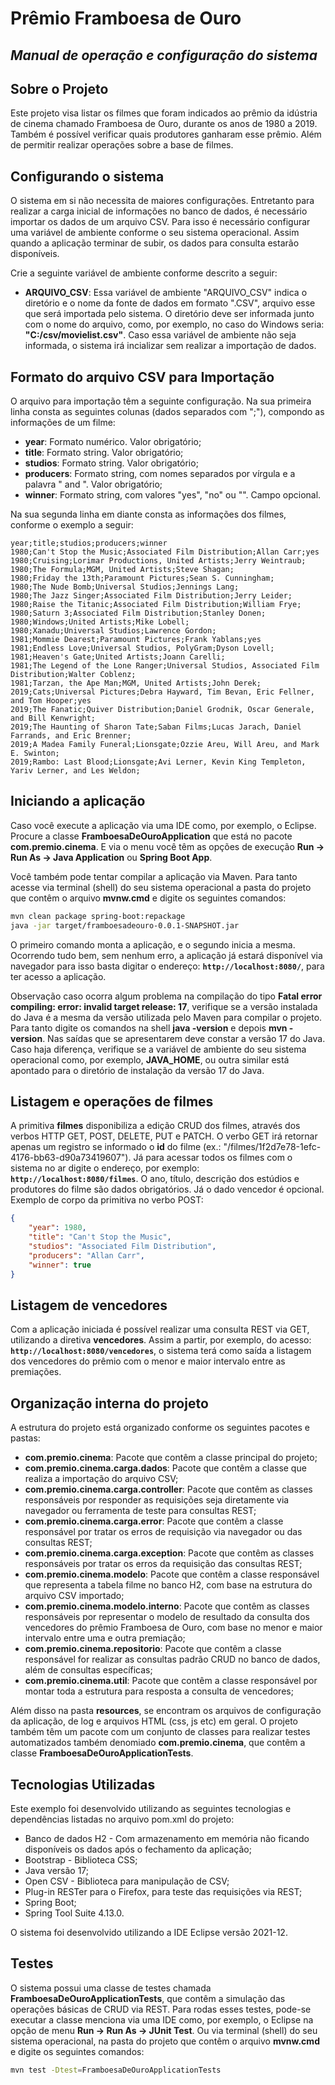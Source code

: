 # Prêmio Framboesa de Ouro
## _Manual de operação e configuração do sistema_

## Sobre o Projeto

Este projeto visa listar os filmes que foram indicados ao prêmio da idústria de cinema chamado Framboesa de Ouro, durante os anos de 1980 a 2019. Também é possível verificar quais produtores ganharam esse prêmio. Além de permitir realizar operações sobre a base de filmes.

## Configurando o sistema

O sistema em si não necessita de maiores configurações. Entretanto para realizar a carga inicial de informações no banco de dados, é necessário importar os dados de um arquivo CSV. Para isso é necessário configurar uma variável de ambiente conforme o seu sistema operacional. Assim quando a aplicação terminar de subir, os dados para consulta estarão disponíveis.

Crie a seguinte variável de ambiente conforme descrito a seguir:

- **ARQUIVO_CSV**: Essa variável de ambiente "ARQUIVO_CSV" indica o diretório e o nome da fonte de dados em formato ".CSV", arquivo esse que será importada pelo sistema. O diretório deve ser informada junto com o nome do arquivo, como, por exemplo, no caso do Windows seria: **"C:/csv/movielist.csv"**. Caso essa variável de ambiente não seja informada, o sistema irá incializar sem realizar a importação de dados.

## Formato do arquivo CSV para Importação

O arquivo para importação têm a seguinte configuração. Na sua primeira linha consta as seguintes colunas (dados separados com ";"), compondo as informações de um filme:


- **year**: Formato numérico. Valor obrigatório;
- **title**: Formato string. Valor obrigatório;
- **studios**: Formato string. Valor obrigatório;
- **producers**: Formato string, com nomes separados por vírgula e a palavra " and ". Valor obrigatório;
- **winner**: Formato string, com valores "yes", "no" ou "". Campo opcional.

Na sua segunda linha em diante consta as informações dos filmes, conforme o exemplo a seguir:

```
year;title;studios;producers;winner
1980;Can't Stop the Music;Associated Film Distribution;Allan Carr;yes
1980;Cruising;Lorimar Productions, United Artists;Jerry Weintraub;
1980;The Formula;MGM, United Artists;Steve Shagan;
1980;Friday the 13th;Paramount Pictures;Sean S. Cunningham;
1980;The Nude Bomb;Universal Studios;Jennings Lang;
1980;The Jazz Singer;Associated Film Distribution;Jerry Leider;
1980;Raise the Titanic;Associated Film Distribution;William Frye;
1980;Saturn 3;Associated Film Distribution;Stanley Donen;
1980;Windows;United Artists;Mike Lobell;
1980;Xanadu;Universal Studios;Lawrence Gordon;
1981;Mommie Dearest;Paramount Pictures;Frank Yablans;yes
1981;Endless Love;Universal Studios, PolyGram;Dyson Lovell;
1981;Heaven's Gate;United Artists;Joann Carelli;
1981;The Legend of the Lone Ranger;Universal Studios, Associated Film Distribution;Walter Coblenz;
1981;Tarzan, the Ape Man;MGM, United Artists;John Derek;
2019;Cats;Universal Pictures;Debra Hayward, Tim Bevan, Eric Fellner, and Tom Hooper;yes
2019;The Fanatic;Quiver Distribution;Daniel Grodnik, Oscar Generale, and Bill Kenwright;
2019;The Haunting of Sharon Tate;Saban Films;Lucas Jarach, Daniel Farrands, and Eric Brenner;
2019;A Madea Family Funeral;Lionsgate;Ozzie Areu, Will Areu, and Mark E. Swinton;
2019;Rambo: Last Blood;Lionsgate;Avi Lerner, Kevin King Templeton, Yariv Lerner, and Les Weldon;
```

## Iniciando a aplicação

Caso você execute a aplicação via uma IDE como, por exemplo, o Eclipse. Procure a classe **FramboesaDeOuroApplication** que está no pacote **com.premio.cinema**. E via o menu você têm as opções de execução **Run -> Run As -> Java Application** ou **Spring Boot App**.

Você também pode tentar compilar a aplicação via Maven. Para tanto acesse via terminal (shell) do seu sistema operacional a pasta do projeto que contêm o arquivo **mvnw.cmd** e digite os seguintes comandos:
```sh
mvn clean package spring-boot:repackage
java -jar target/framboesadeouro-0.0.1-SNAPSHOT.jar
```

O primeiro comando monta a aplicação, e o segundo inicia a mesma. Ocorrendo tudo bem, sem nenhum erro, a aplicação já estará disponível via navegador para isso basta digitar o endereço: **`http://localhost:8080/`**, para ter acesso a aplicação.

Observação caso ocorra algum problema na compilação do tipo **Fatal error compiling: error: invalid target release: 17**, verifique se a versão instalada do Java é a mesma da versão utilizada pelo Maven para compilar o projeto. Para tanto digite os comandos na shell **java -version** e depois **mvn -version**. Nas saídas que se apresentarem deve constar a versão 17 do Java. Caso haja diferença, verifique se a variável de ambiente do seu sistema operacional como, por exemplo, **JAVA_HOME**, ou outra similar está apontado para o diretório de instalação da versão 17 do Java. 

## Listagem e operações de filmes

A primitiva **filmes** disponibiliza a edição CRUD dos filmes, através dos verbos HTTP GET, POST, DELETE, PUT e PATCH. O verbo GET irá retornar apenas um registro se informado o **id** do filme (ex.: "/filmes/1f2d7e78-1efc-4176-bb63-d90a73419607"). Já para acessar todos os filmes com o sistema no ar digite o endereço, por exemplo: **`http://localhost:8080/filmes`**. O ano, título, descrição dos estúdios e produtores do filme são dados obrigatórios. Já o dado vencedor é opcional. Exemplo de corpo da primitiva no verbo POST: 
```json
{
	"year": 1980,
	"title": "Can't Stop the Music",
	"studios": "Associated Film Distribution",
	"producers": "Allan Carr",
	"winner": true
}
```

## Listagem de vencedores

Com a aplicação iniciada é possível realizar uma consulta REST via GET, utilizando a diretiva **vencedores**. Assim a partir, por exemplo, do acesso: **`http://localhost:8080/vencedores`**, o sistema terá como saída a listagem dos vencedores do prêmio com o menor e maior intervalo entre as premiações. 

## Organização interna do projeto

A estrutura do projeto está organizado conforme os seguintes pacotes e pastas:

- **com.premio.cinema**: Pacote que contêm a classe principal do projeto;
- **com.premio.cinema.carga.dados**: Pacote que contêm a classe que realiza a importação do arquivo CSV;
- **com.premio.cinema.carga.controller**: Pacote que contêm as classes responsáveis por responder as requisições seja diretamente via navegador ou ferramenta de teste para consultas REST;
- **com.premio.cinema.carga.error**: Pacote que contêm a classe responsável por tratar os erros de requisição via navegador ou das consultas REST;
- **com.premio.cinema.carga.exception**: Pacote que contêm as classes responsáveis por tratar os erros da requisição das consultas REST;
- **com.premio.cinema.modelo**: Pacote que contêm a classe responsável que representa a tabela filme no banco H2, com base na estrutura do arquivo CSV importado;
- **com.premio.cinema.modelo.interno**: Pacote que contêm as classes responsáveis por representar o modelo de resultado da consulta dos vencedores do prêmio Framboesa de Ouro, com base no menor e maior intervalo entre uma e outra premiação;
- **com.premio.cinema.repositorio**: Pacote que contêm a classe responsável for realizar as consultas padrão CRUD no banco de dados, além de consultas específicas;
- **com.premio.cinema.util**: Pacote que contêm a classe responsável por montar toda a estrutura para resposta a consulta de vencedores;

Além disso na pasta **resources**, se encontram os arquivos de configuração da aplicação, de log e arquivos HTML (css, js etc) em geral. O projeto também têm um pacote com um conjunto de classes para realizar testes automatizados também denomiado **com.premio.cinema**, que contêm a classe **FramboesaDeOuroApplicationTests**. 

## Tecnologias Utilizadas

Este exemplo foi desenvolvido utilizando as seguintes tecnologias e dependências listadas no arquivo pom.xml do projeto:

- Banco de dados H2 - Com armazenamento em memória não ficando disponíveis os dados após o fechamento da aplicação;
- Bootstrap - Biblioteca CSS;
- Java versão 17;
- Open CSV - Biblioteca para manipulação de CSV;
- Plug-in RESTer para o Firefox, para teste das requisições via REST;
- Spring Boot;
- Spring Tool Suite 4.13.0.

O sistema foi desenvolvido utilizando a IDE Eclipse versão 2021-12.

## Testes

O sistema possui uma classe de testes chamada **FramboesaDeOuroApplicationTests**, que contêm a simulação das operações básicas de CRUD via REST. Para rodas esses testes, pode-se executar a classe menciona via uma IDE como, por exemplo, o Eclipse na opção de menu **Run -> Run As -> JUnit Test**. Ou via terminal (shell) do seu sistema operacional, na pasta do projeto que contêm o arquivo **mvnw.cmd** e digite os seguintes comandos:

```sh
mvn test -Dtest=FramboesaDeOuroApplicationTests
```
